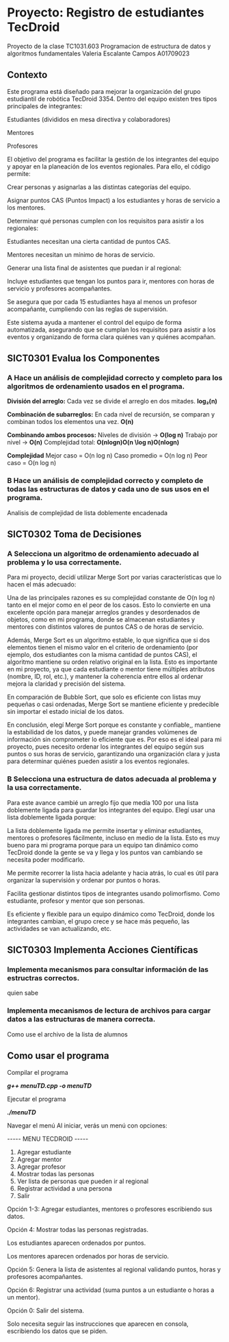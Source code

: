 # Proyecto: Registro de estudiantes TecDroid
Proyecto de la clase TC1031.603 Programacion de estructura de datos y algoritmos fundamentales 
Valeria Escalante Campos A01709023 

## Contexto
Este programa está diseñado para mejorar la organización del grupo estudiantil de robótica TecDroid 3354. Dentro del equipo existen tres tipos principales de integrantes:

Estudiantes (divididos en mesa directiva y colaboradores)

Mentores

Profesores

El objetivo del programa es facilitar la gestión de los integrantes del equipo y apoyar en la planeación de los eventos regionales. Para ello, el código permite:

Crear personas y asignarlas a las distintas categorías del equipo.

Asignar puntos CAS (Puntos Impact) a los estudiantes y horas de servicio a los mentores.

Determinar qué personas cumplen con los requisitos para asistir a los regionales:

Estudiantes necesitan una cierta cantidad de puntos CAS.

Mentores necesitan un mínimo de horas de servicio.

Generar una lista final de asistentes que puedan ir al regional:

Incluye estudiantes que tengan los puntos para ir, mentores con horas de servicio y profesores acompañantes.

Se asegura que por cada 15 estudiantes haya al menos un profesor acompañante, cumpliendo con las reglas de supervisión.

Este sistema ayuda a mantener el control del equipo de forma automatizada, asegurando que se cumplan los requisitos para asistir a los eventos y organizando de forma clara quiénes van y quiénes acompañan. 

## SICT0301 Evalua los Componentes 
### A Hace un análisis de complejidad correcto y completo para los algoritmos de ordenamiento usados en el programa.
**División del arreglo:**
 Cada vez se divide el arreglo en dos mitades. **log₂(n)**

**Combinación de subarreglos:**
 En cada nivel de recursión, se comparan y combinan todos los elementos una vez. **O(n)**

**Combinando ambos procesos:**
Niveles de división → **O(log n)**
Trabajo por nivel → **O(n)**
 Complejidad total:
 **O(nlog⁡n)O(n \log n)O(nlogn)**

**Complejidad**
Mejor caso = O(n log n)
Caso promedio =  O(n log n)
Peor caso = O(n log n)

### B Hace un análisis de complejidad correcto y completo de todas las estructuras de datos y cada uno de sus usos en el programa.
Analisis de complejidad de lista doblemente encadenada 

## SICT0302 Toma de Decisiones
### A Selecciona un algoritmo de ordenamiento adecuado al problema y lo usa correctamente.
Para mi proyecto, decidí utilizar Merge Sort por varias características que lo hacen el más adecuado: 

Una de las principales razones es su complejidad constante de O(n log n) tanto en el mejor como en el peor de los casos. Esto lo convierte en una excelente opción para manejar arreglos grandes y desordenados de objetos, como en mi programa, donde se almacenan estudiantes y mentores con distintos valores de puntos CAS o de horas de servicio.

Además, Merge Sort es un algoritmo estable, lo que significa que si dos elementos tienen el mismo valor en el criterio de ordenamiento (por ejemplo, dos estudiantes con la misma cantidad de puntos CAS), el algoritmo mantiene su orden relativo original en la lista. Esto es importante en mi proyecto, ya que cada estudiante o mentor tiene múltiples atributos (nombre, ID, rol, etc.), y mantener la coherencia entre ellos al ordenar mejora la claridad y precisión del sistema.

En comparación de Bubble Sort, que solo es eficiente con listas muy pequeñas o casi ordenadas, Merge Sort se mantiene eficiente y predecible sin importar el estado inicial de los datos.

En conclusión, elegí Merge Sort porque  es constante y confiable,, mantiene la estabilidad de los datos, y puede manejar grandes volúmenes de información sin comprometer lo eficiente que es.  Por eso es el ideal para mi proyecto, pues necesito ordenar los integrantes del equipo según sus puntos o sus horas de servicio, garantizando una organización clara y justa para determinar quiénes pueden asistir a los eventos regionales.

### B Selecciona una estructura de datos adecuada al problema y la usa correctamente.
Para este avance cambié un arreglo fijo que medía 100 por una lista doblemente ligada para guardar los integrantes del equipo. Elegí usar una  lista doblemente ligada porque:

La lista doblemente ligada me  permite insertar y eliminar estudiantes, mentores o profesores fácilmente, incluso en medio de la lista. Esto es muy bueno para mi programa porque para un equipo tan dinámico como TecDroid donde la gente se va y llega y los puntos van cambiando se necesita poder modificarlo. 

Me permite recorrer la lista hacia adelante y hacia atrás, lo cual es útil para organizar la supervisión y ordenar por puntos o horas.

Facilita gestionar distintos tipos de integrantes usando polimorfismo. Como estudiante, profesor y mentor que son personas. 

Es eficiente y flexible para un equipo dinámico como TecDroid, donde los integrantes cambian, el grupo crece y se hace más pequeño, las actividades se van actualizando, etc. 



## SICT0303 Implementa Acciones Científicas
### Implementa mecanismos para consultar información de las estructras correctos.
quien sabe 

### Implementa mecanismos de lectura de archivos para cargar datos a las estructuras de manera correcta.
Como use el archivo de la lista de alumnos 

## Como usar el programa
Compilar el programa

***g++ menuTD.cpp -o menuTD***


Ejecutar el programa

***./menuTD***


Navegar el menú
Al iniciar, verás un menú con opciones:

----- MENU TECDROID -----
1. Agregar estudiante
2. Agregar mentor
3. Agregar profesor
4. Mostrar todas las personas
5. Ver lista de personas que pueden ir al regional
6. Registrar actividad a una persona
0. Salir


Opción 1-3: Agregar estudiantes, mentores o profesores escribiendo sus datos.

Opción 4: Mostrar todas las personas registradas.

Los estudiantes aparecen ordenados por puntos.

Los mentores aparecen ordenados por horas de servicio.

Opción 5: Genera la lista de asistentes al regional validando puntos, horas y profesores acompañantes.

Opción 6: Registrar una actividad (suma puntos a un estudiante o horas a un mentor).

Opción 0: Salir del sistema.

Solo necesita seguir las instrucciones que aparecen en consola, escribiendo los datos que se piden.


